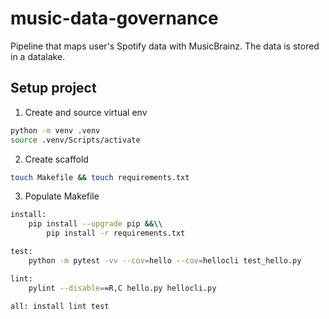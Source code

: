 # music-data-governance
Pipeline that maps user's Spotify data with MusicBrainz.
The data is stored in a datalake.

## Setup project

1. Create and source virtual env

```bash
python -m venv .venv
source .venv/Scripts/activate
```

2. Create scaffold

```bash
touch Makefile && touch requirements.txt
```

3. Populate Makefile

```bash
install:
    pip install --upgrade pip &&\\
        pip install -r requirements.txt

test:
    python -m pytest -vv --cov=hello --cov=hellocli test_hello.py

lint:
    pylint --disable==R,C hello.py hellocli.py

all: install lint test
```
